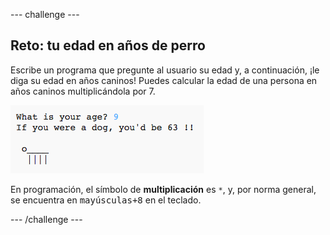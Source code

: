 \--- challenge \---

## Reto: tu edad en años de perro

Escribe un programa que pregunte al usuario su edad y, a continuación, ¡le diga su edad en años caninos! Puedes calcular la edad de una persona en años caninos multiplicándola por 7.

![screenshot](images/me-dog-years.png)

En programación, el símbolo de **multiplicación** es `*`, y, por norma general, se encuentra en <kbd>mayúsculas+8</kbd> en el teclado.

\--- /challenge \---